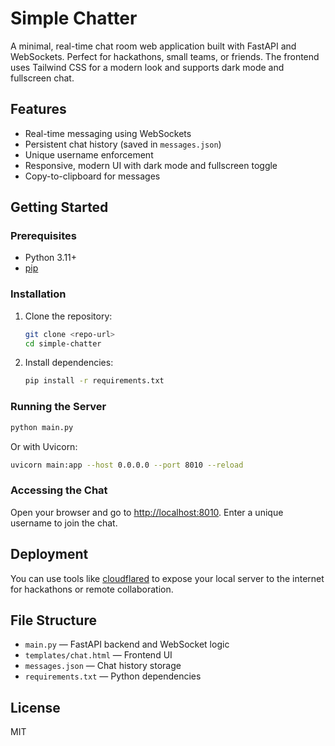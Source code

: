 # Simple Chatter

A minimal, real-time chat room web application built with FastAPI and WebSockets. Perfect for hackathons, small teams, or friends. The frontend uses Tailwind CSS for a modern look and supports dark mode and fullscreen chat.

## Features

- Real-time messaging using WebSockets
- Persistent chat history (saved in `messages.json`)
- Unique username enforcement
- Responsive, modern UI with dark mode and fullscreen toggle
- Copy-to-clipboard for messages

## Getting Started

### Prerequisites

- Python 3.11+
- [pip](https://pip.pypa.io/en/stable/)

### Installation

1. Clone the repository:
	```sh
	git clone <repo-url>
	cd simple-chatter
	```

2. Install dependencies:
	```sh
	pip install -r requirements.txt
	```

### Running the Server

```sh
python main.py
```
Or with Uvicorn:
```sh
uvicorn main:app --host 0.0.0.0 --port 8010 --reload
```

### Accessing the Chat

Open your browser and go to [http://localhost:8010](http://localhost:8010). Enter a unique username to join the chat.

## Deployment

You can use tools like [cloudflared](https://github.com/cloudflare/cloudflared) to expose your local server to the internet for hackathons or remote collaboration.

## File Structure

- `main.py` — FastAPI backend and WebSocket logic
- `templates/chat.html` — Frontend UI
- `messages.json` — Chat history storage
- `requirements.txt` — Python dependencies

## License

MIT